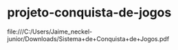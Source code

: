 # projeto-conquista-de-jogos

file:///C:/Users/Jaime_neckel-junior/Downloads/Sistema+de+Conquista+de+Jogos.pdf